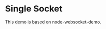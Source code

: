 Single Socket
=============================

This demo is based on [node-websocket-demo](https://github.com/parj/node-websocket-demo/).